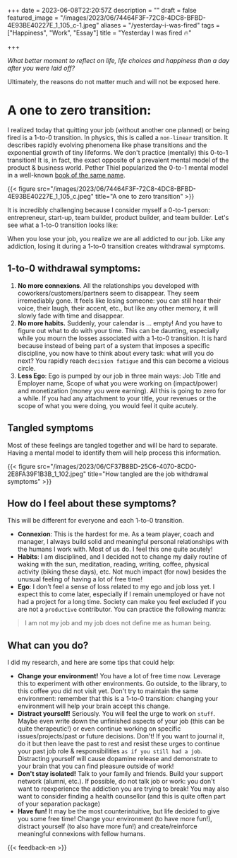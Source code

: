 +++
date = 2023-06-08T22:20:57Z
description = ""
draft = false
featured_image = "/images/2023/06/74464F3F-72C8-4DC8-BFBD-4E93BE40227E_1_105_c-1.jpeg"
aliases = "/yesterday-i-was-fired"
tags = ["Happiness", "Work", "Essay"]
title = "Yesterday I was fired 🔥"

+++


_What better moment to reflect on life, life choices and happiness than a day after you were laid off?_

Ultimately, the reasons do not matter much and will not be exposed here.

# A one to zero transition:

I realized today that quitting your job (without another one planned) or being fired is a 1-to-0 transition. In physics, this is called a `non-linear` transition. It describes rapidly evolving phenomena like phase transitions and the exponential growth of tiny lifeforms. We don't practice (mentally) this 0-to-1 transition! It is, in fact, the exact opposite of a prevalent mental model of the product & business world. Pether Thiel popularized the 0-to-1 mental model in a well-known [book of the same name](https://en.wikipedia.org/wiki/Zero_to_One).

{{< figure src="/images/2023/06/74464F3F-72C8-4DC8-BFBD-4E93BE40227E_1_105_c.jpeg" title="A one to zero transition" >}}

It is incredibly challenging because I consider myself a 0-to-1 person: entrepreneur, start-up, team builder, product builder, and team builder. Let's see what a 1-to-0 transition looks like:

When you lose your job, you realize we are all addicted to our job. Like any addiction, losing it during a 1-to-0 transition creates withdrawal symptoms.

## 1-to-0 withdrawal symptoms:

1. **No more connexions**. All the relationships you developed with coworkers/customers/partners seem to disappear. They seem irremediably gone. It feels like losing someone: you can still hear their voice, their laugh, their accent, etc., but like any other memory, it will slowly fade with time and disappear.
2. **No more habits.** Suddenly, your calendar is ... empty! And you have to figure out what to do with your time. This can be daunting, especially while you mourn the losses associated with a 1-to-0 transition. It is hard because instead of being part of a system that imposes a specific discipline, you now have to think about every task: what will you do next? You rapidly reach `decision fatigue` and this can become a vicious circle.
3. **Less Ego**: Ego is pumped by our job in three main ways: Job Title and Employer name, Scope of what you were working on (impact/power) and monetization (money you were earning). All this is going to zero for a while.  If you had any attachment to your title, your revenues or the scope of what you were doing, you would feel it quite acutely.

## Tangled symptoms

Most of these feelings are tangled together and will be hard to separate. Having a mental model to identify them will help process this information.

{{< figure src="/images/2023/06/CF37B8BD-25C6-4070-8CD0-2E8FA39F1B3B_1_102.jpeg" title="How tangled are the job withdrawal symptoms" >}}

## How do I feel about these symptoms?

This will be different for everyone and each 1-to-0 transition.

* **Connexion**: This is the hardest for me. As a team player, coach and manager, I always build solid and meaningful personal relationships with the humans I work with. Most of us do. I feel this one quite acutely!
* **Habits**: I am disciplined, and I decided not to change my daily routine of waking with the sun, meditation, reading, writing, coffee, physical activity (biking these days), etc. Not much impact (for now) besides the unusual feeling of having a lot of free time!
* **Ego**: I don't feel a sense of loss related to my ego and job loss yet. I expect this to come later, especially if I remain unemployed or have not had a project for a long time. Society can make you feel excluded if you are not a `productive` contributor. You can practice the following mantra:

> I am not my job and my job does not define me as human being.

## What can you do?

I did my research, and here are some tips that could help:

* **Change your environment!** You have a lot of free time now. Leverage this to experiment with other environments. Go outside, to the library, to this coffee you did not visit yet. Don't try to maintain the same environment: remember that this is a 1-to-0 transition: changing your environment will help your brain accept this change.
* **Distract yourself!** Seriously. You will feel the urge to work on `stuff`. Maybe even write down the unfinished aspects of your job (this can be quite therapeutic!) or even continue working on specific issues/projects/past or future decisions. Don't! If you want to journal it, do it but then leave the past to rest and resist these urges to continue your past job role & responsibilities `as if you still had a job`. Distracting yourself will cause dopamine release and demonstrate to your brain that you can find pleasure outside of work!
* **Don't stay isolated!** Talk to your family and friends. Build your support network (alumni, etc.). If possible, do not talk job or work: you don't want to reexperience the addiction you are trying to break! You may also want to consider finding a health counsellor (and this is quite often part of your separation package)
* **Have fun!** It may be the most counterintuitive, but life decided to give you some free time! Change your environment (to have more fun!), distract yourself (to also have more fun!) and create/reinforce meaningful connexions with fellow humans.


{{< feedback-en >}}


